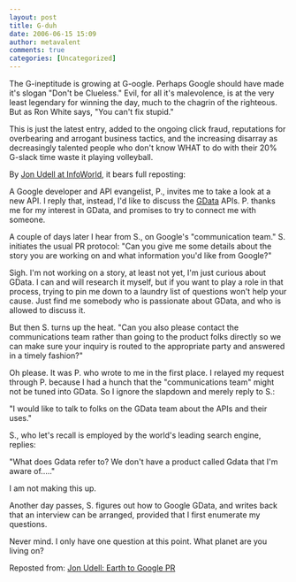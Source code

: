 ```yaml
---
layout: post
title: G-duh
date: 2006-06-15 15:09
author: metavalent
comments: true
categories: [Uncategorized]
---
```

The G-ineptitude is growing at G-oogle.  Perhaps Google should have made it's slogan "Don't be Clueless."  Evil, for all it's malevolence, is at the very least legendary for winning the day, much to the chagrin of the righteous.  But as Ron White says, "You can't fix stupid."

This is just the latest entry, added to the ongoing click fraud, reputations for overbearing and arrogant business tactics, and the increasing disarray as decreasingly talented people who don't know WHAT to do with their 20% G-slack time waste it playing volleyball.

By <a href="http://weblog.infoworld.com/udell/2006/06/03.html">Jon Udell at InfoWorld</a>, it bears full reposting:

A Google developer and API evangelist, P., invites me to take a look at a new API. I reply that, instead, I'd like to discuss the <a href="http://code.google.com/apis/gdata/">GData</a> APIs. P. thanks me for my interest in GData, and promises to try to connect me with someone.  <p> A couple of days later I hear from S., on Google's "communication team." S. initiates the usual PR protocol: "Can you give me some details about the story you are working on and what information you'd like from Google?" </p> <p>Sigh. I'm not working on a story, at least not yet, I'm just curious about GData. I can and will research it myself, but if you want to play a role in that process, trying to pin me down to a laundry list of questions won't help your cause. Just find me somebody who is passionate about GData, and who is allowed to discuss it. </p> <p>But then S. turns up the heat. "Can you also please contact the communications team rather than going to the product folks directly so we can make sure your inquiry is routed to the appropriate party and answered in a timely fashion?" </p> <p> Oh please. It was P. who wrote to me in the first place. I relayed my request through P. because I had a hunch that the "communications team" might not be tuned into GData. So I ignore the slapdown and merely reply to S.: </p> <p> "I would like to talk to folks on the GData team about the APIs and their uses." </p> <p> S., who let's recall is employed by the world's leading search engine, replies: </p> <p> "What does Gdata refer to? We don't have a product called Gdata that I'm aware of....." </p> <p> I am not making this up.  </p> <p>Another day passes, S. figures out how to Google GData, and writes back that an interview can be arranged, provided that I first enumerate my questions. </p> <p> Never mind. I only have one question at this point. What planet are you living on? </p>Reposted from:  <a href="http://weblog.infoworld.com/udell/2006/06/03.html">Jon Udell: Earth to Google PR</a>
